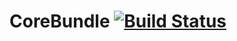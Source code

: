 CoreBundle [![Build Status](https://travis-ci.org/concerto-cms/CoreBundle.png?branch=master)](https://travis-ci.org/concerto-cms/CoreBundle)
==========
